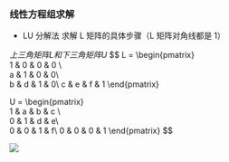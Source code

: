 ### 线性方程组求解

- LU 分解法
  求解 L 矩阵的具体步骤（L 矩阵对角线都是 1）

$上三角矩阵 L 和下三角矩阵U$
$$
L = 
\begin{pmatrix}  
  1 & 0 & 0 & 0 \\  
  a & 1 & 0 & 0\\  
  b & d & 1 & 0\\
  c & e & f & 1
\end{pmatrix} 

U =
\begin{pmatrix}  
  1 & a & b & c \\  
  0 & 1 & d & e\\  
  0 & 0 & 1 & f\\
  0 & 0 & 0 & 1
\end{pmatrix} 
$$





![](https://files.catbox.moe/iqibqa.png)